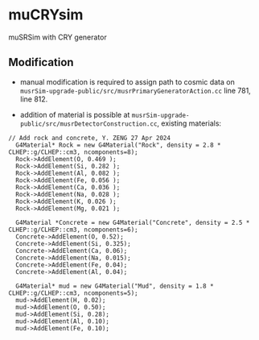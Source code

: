 # muCRYsim

muSRSim with CRY generator

## Modification

- manual modification is required to assign path to cosmic data on ```musrSim-upgrade-public/src/musrPrimaryGeneratorAction.cc``` line 781, line 812.

- addition of material is possible at ```musrSim-upgrade-public/src/musrDetectorConstruction.cc```,
existing materials:

```
// Add rock and concrete, Y. ZENG 27 Apr 2024                                                                                                                                             
  G4Material* Rock = new G4Material("Rock", density = 2.8 * CLHEP::g/CLHEP::cm3, ncomponents=8);
  Rock->AddElement(O, 0.469 );
  Rock->AddElement(Si, 0.282 );
  Rock->AddElement(Al, 0.082 );
  Rock->AddElement(Fe, 0.056 );
  Rock->AddElement(Ca, 0.036 );
  Rock->AddElement(Na, 0.028 );
  Rock->AddElement(K, 0.026 );
  Rock->AddElement(Mg, 0.021 );

  G4Material *Concrete = new G4Material("Concrete", density = 2.5 * CLHEP::g/CLHEP::cm3, ncomponents=6);
  Concrete->AddElement(O, 0.52);
  Concrete->AddElement(Si, 0.325);
  Concrete->AddElement(Ca, 0.06);
  Concrete->AddElement(Na, 0.015);
  Concrete->AddElement(Fe, 0.04);
  Concrete->AddElement(Al, 0.04);

  G4Material* mud = new G4Material("Mud", density = 1.8 * CLHEP::g/CLHEP::cm3, ncomponents=5);
  mud->AddElement(H, 0.02);
  mud->AddElement(O, 0.50);
  mud->AddElement(Si, 0.28);
  mud->AddElement(Al, 0.10);
  mud->AddElement(Fe, 0.10);
  
```
